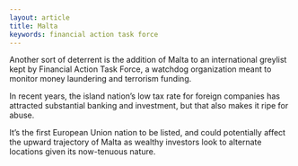 ```yaml
---
layout: article
title: Malta
keywords: financial action task force
---
```


Another sort of deterrent is the addition of Malta to an international greylist kept by Financial Action Task Force, a watchdog organization meant to monitor money laundering and terrorism funding.

In recent years, the island nation’s low tax rate for foreign companies has attracted substantial banking and investment, but that also makes it ripe for abuse.

It’s the first European Union nation to be listed, and could potentially affect the upward trajectory of Malta as wealthy investors look to alternate locations given its now-tenuous nature.
